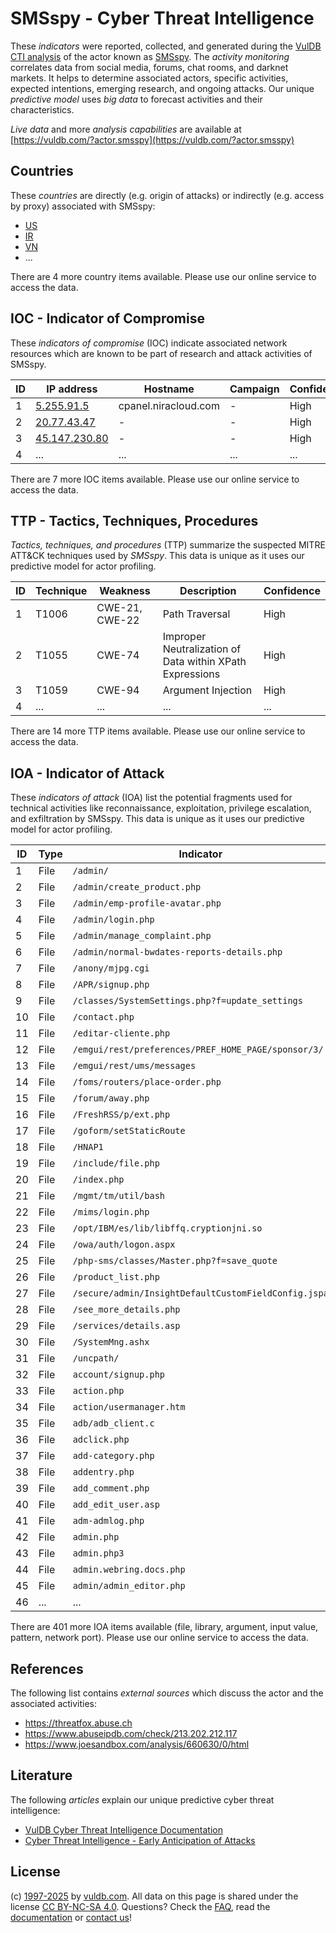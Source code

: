 # SMSspy - Cyber Threat Intelligence

These _indicators_ were reported, collected, and generated during the [VulDB CTI analysis](https://vuldb.com/?kb.cti) of the actor known as [SMSspy](https://vuldb.com/?actor.smsspy). The _activity monitoring_ correlates data from social media, forums, chat rooms, and darknet markets. It helps to determine associated actors, specific activities, expected intentions, emerging research, and ongoing attacks. Our unique _predictive model_ uses _big data_ to forecast activities and their characteristics.

_Live data_ and more _analysis capabilities_ are available at [https://vuldb.com/?actor.smsspy](https://vuldb.com/?actor.smsspy)

## Countries

These _countries_ are directly (e.g. origin of attacks) or indirectly (e.g. access by proxy) associated with SMSspy:

* [US](https://vuldb.com/?country.us)
* [IR](https://vuldb.com/?country.ir)
* [VN](https://vuldb.com/?country.vn)
* ...

There are 4 more country items available. Please use our online service to access the data.

## IOC - Indicator of Compromise

These _indicators of compromise_ (IOC) indicate associated network resources which are known to be part of research and attack activities of SMSspy.

ID | IP address | Hostname | Campaign | Confidence
-- | ---------- | -------- | -------- | ----------
1 | [5.255.91.5](https://vuldb.com/?ip.5.255.91.5) | cpanel.niracloud.com | - | High
2 | [20.77.43.47](https://vuldb.com/?ip.20.77.43.47) | - | - | High
3 | [45.147.230.80](https://vuldb.com/?ip.45.147.230.80) | - | - | High
4 | ... | ... | ... | ...

There are 7 more IOC items available. Please use our online service to access the data.

## TTP - Tactics, Techniques, Procedures

_Tactics, techniques, and procedures_ (TTP) summarize the suspected MITRE ATT&CK techniques used by _SMSspy_. This data is unique as it uses our predictive model for actor profiling.

ID | Technique | Weakness | Description | Confidence
-- | --------- | -------- | ----------- | ----------
1 | T1006 | CWE-21, CWE-22 | Path Traversal | High
2 | T1055 | CWE-74 | Improper Neutralization of Data within XPath Expressions | High
3 | T1059 | CWE-94 | Argument Injection | High
4 | ... | ... | ... | ...

There are 14 more TTP items available. Please use our online service to access the data.

## IOA - Indicator of Attack

These _indicators of attack_ (IOA) list the potential fragments used for technical activities like reconnaissance, exploitation, privilege escalation, and exfiltration by SMSspy. This data is unique as it uses our predictive model for actor profiling.

ID | Type | Indicator | Confidence
-- | ---- | --------- | ----------
1 | File | `/admin/` | Low
2 | File | `/admin/create_product.php` | High
3 | File | `/admin/emp-profile-avatar.php` | High
4 | File | `/admin/login.php` | High
5 | File | `/admin/manage_complaint.php` | High
6 | File | `/admin/normal-bwdates-reports-details.php` | High
7 | File | `/anony/mjpg.cgi` | High
8 | File | `/APR/signup.php` | High
9 | File | `/classes/SystemSettings.php?f=update_settings` | High
10 | File | `/contact.php` | Medium
11 | File | `/editar-cliente.php` | High
12 | File | `/emgui/rest/preferences/PREF_HOME_PAGE/sponsor/3/` | High
13 | File | `/emgui/rest/ums/messages` | High
14 | File | `/foms/routers/place-order.php` | High
15 | File | `/forum/away.php` | High
16 | File | `/FreshRSS/p/ext.php` | High
17 | File | `/goform/setStaticRoute` | High
18 | File | `/HNAP1` | Low
19 | File | `/include/file.php` | High
20 | File | `/index.php` | Medium
21 | File | `/mgmt/tm/util/bash` | High
22 | File | `/mims/login.php` | High
23 | File | `/opt/IBM/es/lib/libffq.cryptionjni.so` | High
24 | File | `/owa/auth/logon.aspx` | High
25 | File | `/php-sms/classes/Master.php?f=save_quote` | High
26 | File | `/product_list.php` | High
27 | File | `/secure/admin/InsightDefaultCustomFieldConfig.jspa` | High
28 | File | `/see_more_details.php` | High
29 | File | `/services/details.asp` | High
30 | File | `/SystemMng.ashx` | High
31 | File | `/uncpath/` | Medium
32 | File | `account/signup.php` | High
33 | File | `action.php` | Medium
34 | File | `action/usermanager.htm` | High
35 | File | `adb/adb_client.c` | High
36 | File | `adclick.php` | Medium
37 | File | `add-category.php` | High
38 | File | `addentry.php` | Medium
39 | File | `add_comment.php` | High
40 | File | `add_edit_user.asp` | High
41 | File | `adm-admlog.php` | High
42 | File | `admin.php` | Medium
43 | File | `admin.php3` | Medium
44 | File | `admin.webring.docs.php` | High
45 | File | `admin/admin_editor.php` | High
46 | ... | ... | ...

There are 401 more IOA items available (file, library, argument, input value, pattern, network port). Please use our online service to access the data.

## References

The following list contains _external sources_ which discuss the actor and the associated activities:

* https://threatfox.abuse.ch
* https://www.abuseipdb.com/check/213.202.212.117
* https://www.joesandbox.com/analysis/660630/0/html

## Literature

The following _articles_ explain our unique predictive cyber threat intelligence:

* [VulDB Cyber Threat Intelligence Documentation](https://vuldb.com/?kb.cti)
* [Cyber Threat Intelligence - Early Anticipation of Attacks](https://www.scip.ch/en/?labs.20201022)

## License

(c) [1997-2025](https://vuldb.com/?kb.changelog) by [vuldb.com](https://vuldb.com/?kb.about). All data on this page is shared under the license [CC BY-NC-SA 4.0](https://creativecommons.org/licenses/by-nc-sa/4.0/). Questions? Check the [FAQ](https://vuldb.com/?kb.faq), read the [documentation](https://vuldb.com/?kb) or [contact us](https://vuldb.com/?contact)!
